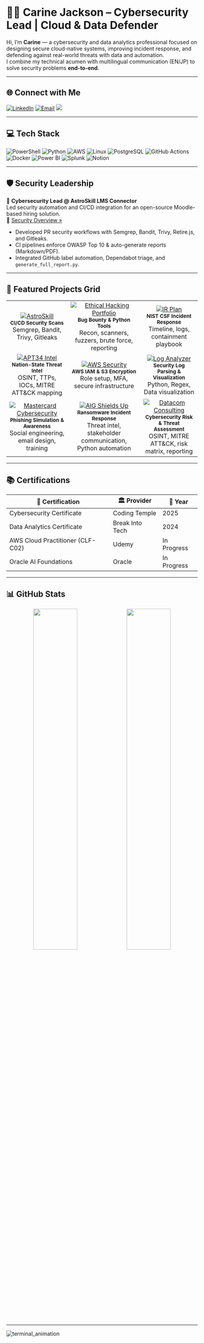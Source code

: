 # 👩‍💻 Carine Jackson – Cybersecurity Lead | Cloud & Data Defender

Hi, I’m **Carine** — a cybersecurity and data analytics professional focused on designing secure cloud-native systems, improving incident response, and defending against real-world threats with data and automation.  
I combine my technical acumen with multilingual communication (EN/JP) to solve security problems **end-to-end**.

---

## 🌐 Connect with Me  
[![LinkedIn](https://img.shields.io/badge/-LinkedIn-0077B5?logo=linkedin)](https://linkedin.com/in/carinejackson)  [![Email](https://img.shields.io/badge/-Email-D14836?logo=gmail)](mailto:carinejackson48@gmail.com) [![](https://visitcount.itsvg.in/api?id=CarineJackson1&icon=7&color=5)](https://visitcount.itsvg.in)

---

## 💻 Tech Stack

![PowerShell](https://img.shields.io/badge/PowerShell-%235391FE.svg?style=for-the-badge&logo=powershell&logoColor=white)
![Python](https://img.shields.io/badge/python-3670A0?style=for-the-badge&logo=python&logoColor=ffdd54)
![AWS](https://img.shields.io/badge/AWS-%23FF9900.svg?style=for-the-badge&logo=amazon-aws&logoColor=white)
![Linux](https://img.shields.io/badge/Linux-%23000000.svg?style=for-the-badge&logo=linux&logoColor=white)
![PostgreSQL](https://img.shields.io/badge/PostgreSQL-316192?style=for-the-badge&logo=postgresql&logoColor=white)
![GitHub Actions](https://img.shields.io/badge/github%20actions-%232671E5.svg?style=for-the-badge&logo=githubactions&logoColor=white)
![Docker](https://img.shields.io/badge/docker-%230db7ed.svg?style=for-the-badge&logo=docker&logoColor=white)
![Power BI](https://img.shields.io/badge/power_bi-F2C811?style=for-the-badge&logo=powerbi&logoColor=black)
![Splunk](https://img.shields.io/badge/Splunk-black?style=for-the-badge&logo=splunk&logoColor=white)
![Notion](https://img.shields.io/badge/Notion-%23000000.svg?style=for-the-badge&logo=notion&logoColor=white)

---

## 🛡️ Security Leadership

🔹 **Cybersecurity Lead @ AstroSkill LMS Connector**  
Led security automation and CI/CD integration for an open-source Moodle-based hiring solution.  
📄 [Security Overview »](https://github.com/CarineJackson1/astroskill-lms-connector/blob/main/docs/security-policy.md)

- Developed PR security workflows with Semgrep, Bandit, Trivy, Retire.js, and Gitleaks.
- CI pipelines enforce OWASP Top 10 & auto-generate reports (Markdown/PDF).
- Integrated GitHub label automation, Dependabot triage, and `generate_full_report.py`.

---

## 🧪 Featured Projects Grid

<table>
  <tr>
    <td align="center">
      <a href="https://github.com/CarineJackson1/astroskill-lms-connector">
        <img src="https://img.shields.io/badge/AstroSkill_Security-Automation-informational?style=for-the-badge&logo=github" alt="AstroSkill">
      </a>
      <br/>
      <sub><b>CI/CD Security Scans</b></sub><br/>
      Semgrep, Bandit, Trivy, Gitleaks
    </td>
    <td align="center">
      <a href="https://github.com/CarineJackson1/ethical-hacking-portfolio">
        <img src="https://img.shields.io/badge/Ethical_Hacking_Portfolio-Pentesting-blueviolet?style=for-the-badge&logo=python" alt="Ethical Hacking Portfolio">
      </a>
      <br/>
      <sub><b>Bug Bounty & Python Tools</b></sub><br/>
      Recon, scanners, fuzzers, brute force, reporting
    </td>
    <td align="center">
      <a href="https://github.com/CarineJackson1/shields-up-cybersecurity-response">
        <img src="https://img.shields.io/badge/Ransomware_IR-Plan-critical?style=for-the-badge&logo=github" alt="IR Plan">
      </a>
      <br/>
      <sub><b>NIST CSF Incident Response</b></sub><br/>
      Timeline, logs, containment playbook
    </td>
  </tr>
  <tr>
    <td align="center">
      <a href="https://github.com/CarineJackson1/-cybersecurity-incident-investigation-threat-intelligence-reporting">
        <img src="https://img.shields.io/badge/APT34_Threat_Intel-Report-orange?style=for-the-badge&logo=mitre" alt="APT34 Intel">
      </a>
      <br/>
      <sub><b>Nation-State Threat Intel</b></sub><br/>
      OSINT, TTPs, IOCs, MITRE ATT&CK mapping
    </td>
    <td align="center">
      <a href="https://github.com/CarineJackson1/aws-cloud-practitioner-clf-c02">
        <img src="https://img.shields.io/badge/AWS_Cloud_Security-Hardening-yellow?style=for-the-badge&logo=amazonaws" alt="AWS Security">
      </a>
      <br/>
      <sub><b>AWS IAM & S3 Encryption</b></sub><br/>
      Role setup, MFA, secure infrastructure
    </td>
    <td align="center">
      <a href="https://github.com/CarineJackson1/python-log-analyzer-starter">
        <img src="https://img.shields.io/badge/Log_Analyzer-Jupyter_Lab-blue?style=for-the-badge&logo=jupyter" alt="Log Analyzer">
      </a>
      <br/>
      <sub><b>Security Log Parsing & Visualization</b></sub><br/>
      Python, Regex, Data visualization
    </td>
  </tr>
  <tr>
    <td align="center">
      <a href="https://github.com/CarineJackson1/mastercard-cybersecurity-virtual-experience">
        <img src="https://img.shields.io/badge/Mastercard_Cybersecurity_Virtual_Experience-Phishing_Simulation-orange?style=for-the-badge&logo=mastercard" alt="Mastercard Cybersecurity">
      </a>
      <br/>
      <sub><b>Phishing Simulation & Awareness</b></sub><br/>
      Social engineering, email design, training
    </td>
    <td align="center">
      <a href="https://github.com/CarineJackson1/aig-shields-up-cybersecurity-simulation">
        <img src="https://img.shields.io/badge/AIG_Shields_Up-Cyber_Incident_Response-blue?style=for-the-badge&logo=python" alt="AIG Shields Up">
      </a>
      <br/>
      <sub><b>Ransomware Incident Response</b></sub><br/>
      Threat intel, stakeholder communication, Python automation
    </td>
    <td align="center">
      <a href="https://github.com/CarineJackson1/datacom-cybersecurity-consulting-project">
        <img src="https://img.shields.io/badge/Datacom_Cybersecurity_Consulting-Threat_Assessment-critical?style=for-the-badge&logo=mitre" alt="Datacom Consulting">
      </a>
      <br/>
      <sub><b>Cybersecurity Risk & Threat Assessment</b></sub><br/>
      OSINT, MITRE ATT&CK, risk matrix, reporting
    </td>
  </tr>
</table>

---

## 📚 Certifications

| 📜 Certification                     | 🏛️ Provider        | 📅 Year       |
|-------------------------------------|--------------------|--------------|
| Cybersecurity Certificate           | Coding Temple       | 2025         |
| Data Analytics Certificate          | Break Into Tech     | 2024         |
| AWS Cloud Practitioner (CLF-C02)    | Udemy               | In Progress  |
| Oracle AI Foundations               | Oracle              | In Progress  |

---

## 📊 GitHub Stats

<p align="center">
  <img width="48%" src="https://github-readme-stats.vercel.app/api?username=CarineJackson1&show_icons=true&theme=radical" />
  <img width="48%" src="https://github-readme-stats.vercel.app/api/top-langs/?username=CarineJackson1&layout=compact&theme=radical" />
</p>

---

![terminal_animation](https://github.com/user-attachments/assets/1af9e47b-69c6-41a6-afad-67a649a50947)
